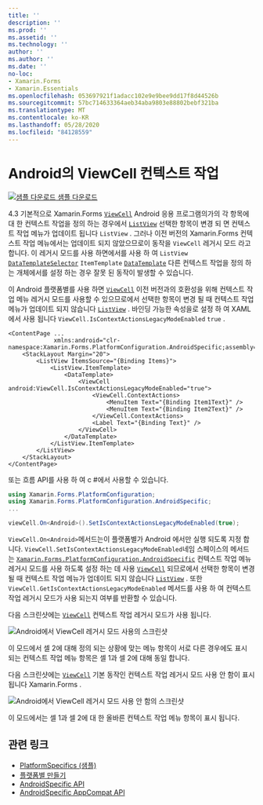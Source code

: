 ```yaml
---
title: ''
description: ''
ms.prod: ''
ms.assetid: ''
ms.technology: ''
author: ''
ms.author: ''
ms.date: ''
no-loc:
- Xamarin.Forms
- Xamarin.Essentials
ms.openlocfilehash: 053697921f1adacc102e9e9bee9dd17f8d44526b
ms.sourcegitcommit: 57bc714633364aeb34aba9803e88802bebf321ba
ms.translationtype: MT
ms.contentlocale: ko-KR
ms.lasthandoff: 05/28/2020
ms.locfileid: "84128559"
---
```

# <a name="viewcell-context-actions-on-android"></a>Android의 ViewCell 컨텍스트 작업

[![샘플 다운로드](~/media/shared/download.png) 샘플 다운로드](https://docs.microsoft.com/samples/xamarin/xamarin-forms-samples/userinterface-platformspecifics)

4.3 기본적으로 Xamarin.Forms [`ViewCell`](xref:Xamarin.Forms.ViewCell) Android 응용 프로그램의가의 각 항목에 대 한 컨텍스트 작업을 정의 하는 경우에서 [`ListView`](xref:Xamarin.Forms.ListView) 선택한 항목이 변경 되 면 컨텍스트 작업 메뉴가 업데이트 됩니다 `ListView` . 그러나 이전 버전의 Xamarin.Forms 컨텍스트 작업 메뉴에서는 업데이트 되지 않았으므로이 동작을 `ViewCell` 레거시 모드 라고 합니다. 이 레거시 모드를 사용 하면에서를 사용 하 여 `ListView` [`DataTemplateSelector`](xref:Xamarin.Forms.DataTemplateSelector) `ItemTemplate` [`DataTemplate`](xref:Xamarin.Forms.DataTemplate) 다른 컨텍스트 작업을 정의 하는 개체에서를 설정 하는 경우 잘못 된 동작이 발생할 수 있습니다.

이 Android 플랫폼별를 사용 하면 [`ViewCell`](xref:Xamarin.Forms.ViewCell) 이전 버전과의 호환성을 위해 컨텍스트 작업 메뉴 레거시 모드를 사용할 수 있으므로에서 선택한 항목이 변경 될 때 컨텍스트 작업 메뉴가 업데이트 되지 않습니다 [`ListView`](xref:Xamarin.Forms.ListView) . 바인딩 가능한 속성을로 설정 하 여 XAML에서 사용 됩니다 `ViewCell.IsContextActionsLegacyModeEnabled` `true` .

```xaml
<ContentPage ...
             xmlns:android="clr-namespace:Xamarin.Forms.PlatformConfiguration.AndroidSpecific;assembly=Xamarin.Forms.Core">
    <StackLayout Margin="20">
        <ListView ItemsSource="{Binding Items}">
            <ListView.ItemTemplate>
                <DataTemplate>
                    <ViewCell android:ViewCell.IsContextActionsLegacyModeEnabled="true">
                        <ViewCell.ContextActions>
                            <MenuItem Text="{Binding Item1Text}" />
                            <MenuItem Text="{Binding Item2Text}" />
                        </ViewCell.ContextActions>
                        <Label Text="{Binding Text}" />
                    </ViewCell>
                </DataTemplate>
            </ListView.ItemTemplate>
        </ListView>
    </StackLayout>
</ContentPage>
```

또는 흐름 API를 사용 하 여 c #에서 사용할 수 있습니다.

```csharp
using Xamarin.Forms.PlatformConfiguration;
using Xamarin.Forms.PlatformConfiguration.AndroidSpecific;
...

viewCell.On<Android>().SetIsContextActionsLegacyModeEnabled(true);
```

`ViewCell.On<Android>`메서드는이 플랫폼별가 Android 에서만 실행 되도록 지정 합니다. `ViewCell.SetIsContextActionsLegacyModeEnabled`네임 스페이스의 메서드는 [`Xamarin.Forms.PlatformConfiguration.AndroidSpecific`](xref:Xamarin.Forms.PlatformConfiguration.AndroidSpecific) 컨텍스트 작업 메뉴 레거시 모드를 사용 하도록 설정 하는 데 사용 [`ViewCell`](xref:Xamarin.Forms.ViewCell) 되므로에서 선택한 항목이 변경 될 때 컨텍스트 작업 메뉴가 업데이트 되지 않습니다 [`ListView`](xref:Xamarin.Forms.ListView) . 또한 `ViewCell.GetIsContextActionsLegacyModeEnabled` 메서드를 사용 하 여 컨텍스트 작업 레거시 모드가 사용 되는지 여부를 반환할 수 있습니다.

다음 스크린샷에는 [`ViewCell`](xref:Xamarin.Forms.ViewCell) 컨텍스트 작업 레거시 모드가 사용 됩니다.

![Android에서 ViewCell 레거시 모드 사용의 스크린샷](viewcell-context-actions-images/legacy-mode-enabled.png "ViewCell 레거시 모드 사용")

이 모드에서 셀 2에 대해 정의 되는 상황에 맞는 메뉴 항목이 서로 다른 경우에도 표시 되는 컨텍스트 작업 메뉴 항목은 셀 1과 셀 2에 대해 동일 합니다.

다음 스크린샷에는 [`ViewCell`](xref:Xamarin.Forms.ViewCell) 기본 동작인 컨텍스트 작업 레거시 모드 사용 안 함이 표시 됩니다 Xamarin.Forms .

![Android에서 ViewCell 레거시 모드 사용 안 함의 스크린샷](viewcell-context-actions-images/legacy-mode-disabled.png "ViewCell 레거시 모드 사용 안 함")

이 모드에서는 셀 1과 셀 2에 대 한 올바른 컨텍스트 작업 메뉴 항목이 표시 됩니다.

## <a name="related-links"></a>관련 링크

- [PlatformSpecifics (샘플)](https://docs.microsoft.com/samples/xamarin/xamarin-forms-samples/userinterface-platformspecifics)
- [플랫폼별 만들기](~/xamarin-forms/platform/platform-specifics/index.md#creating-platform-specifics)
- [AndroidSpecific API](xref:Xamarin.Forms.PlatformConfiguration.AndroidSpecific)
- [AndroidSpecific AppCompat API](xref:Xamarin.Forms.PlatformConfiguration.AndroidSpecific.AppCompat)

